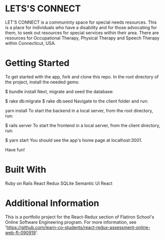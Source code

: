# LETS'S CONNECT 

LET'S CONNECT is a communinty space for special needs resources. This is a place for individuals who have a disability and for those advocating for them, to seek out resources for special services within their area. There are resources for Occupational Therapy, Physical Therapy and Speech Therapy within Connecticut, USA.

# Getting Started 

To get started with the app, fork and clone this repo. In the root directory of the project, install the needed gems:

$ bundle install
Next, migrate and seed the database:

$ rake db:migrate
$ rake db:seed
Navigate to the client folder and run:

yarn install
To start the backend in a local server, from the root directory, run:

$ rails server
To start the frontend in a local server, from the client directory, run:

$ yarn start
You should see the app's home page at localhost:3001.

Have fun!

# Built With 

Ruby on Rails
React
Redux
SQLite
Semantic UI React

# Additional Information
This is a portfolio project for the React-Redux section of Flatiron School's Online Software Engineering program. For more information, see 'https://github.com/learn-co-students/react-redux-assessment-online-web-ft-090919'.